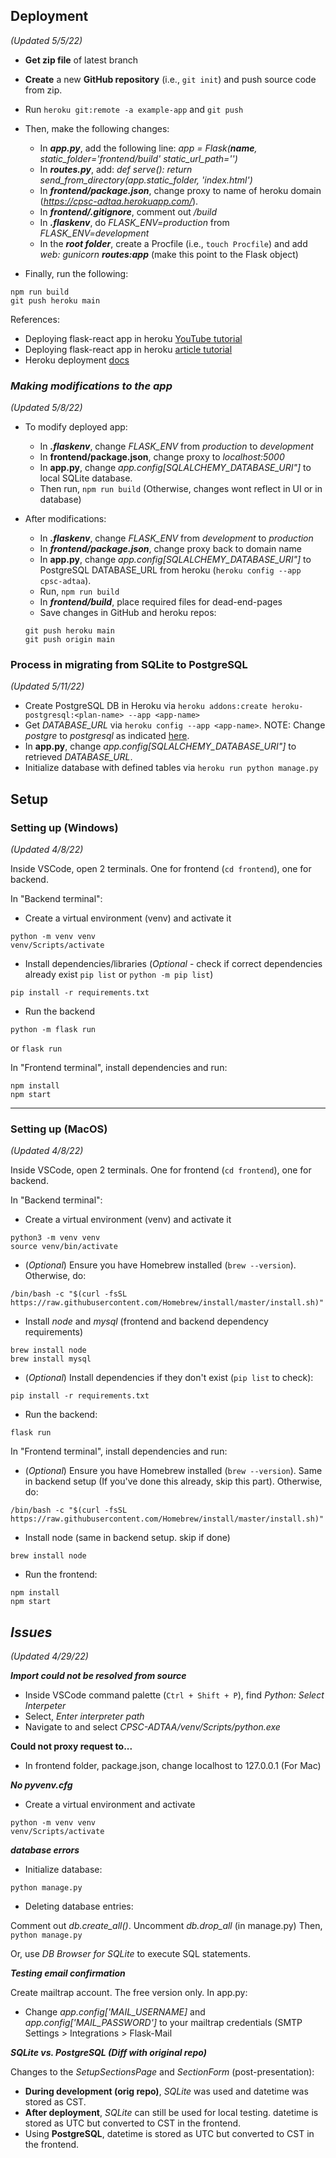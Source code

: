 ##  **Deployment** 
*(Updated 5/5/22)*

- **Get zip file** of latest branch
- **Create** a new **GitHub repository** (i.e., ```git init```) and push source code from zip.
- Run ```heroku git:remote -a example-app``` and ```git push```
- Then, make the following changes:
  - In ***app.py***, add the following line: *app = Flask(__name__, static_folder='frontend/build' static_url_path='')*
  - In ***routes.py***, add: *def serve(): return send_from_directory(app.static_folder, 'index.html')*
  - In ***frontend/package.json***, change proxy to name of heroku domain (*https://cpsc-adtaa.herokuapp.com/*).
  - In ***frontend/.gitignore***, comment out */build* 
  - In ***.flaskenv***, do *FLASK_ENV=production* from *FLASK_ENV=development*
  - In the ***root folder***, create a Procfile (i.e., ```touch Procfile```) and add *web: gunicorn* ***routes:app*** (make this point to the Flask object)

- Finally, run the following:
```
npm run build
git push heroku main
```

References:
- Deploying flask-react app in heroku [YouTube tutorial](https://youtu.be/h96KP3JMX7Q?t=784)
- Deploying flask-react app in heroku [article tutorial](https://towardsdatascience.com/build-deploy-a-react-flask-app-47a89a5d17d9)
- Heroku deployment [docs](https://devcenter.heroku.com/articles/git) 

### ***Making modifications to the app*** 
*(Updated 5/8/22)*

- To modify deployed app:
  - In ***.flaskenv***, change *FLASK_ENV* from *production* to *development*
  - In **frontend/package.json**, change proxy to *localhost:5000*
  - In **app.py**, change *app.config[SQLALCHEMY_DATABASE_URI"]* to local SQLite database.
  - Then run, ```npm run build``` (Otherwise, changes wont reflect in UI or in database)

- After modifications:
  - In ***.flaskenv***, change *FLASK_ENV* from *development* to *production*
  - In ***frontend/package.json***, change proxy back to domain name
  - In **app.py**, change *app.config[SQLALCHEMY_DATABASE_URI"]* to PostgreSQL DATABASE_URL from heroku (```heroku config --app cpsc-adtaa```).
  - Run, ```npm run build```
  - In ***frontend/build***, place required files for dead-end-pages 
  - Save changes in GitHub and heroku repos:
  
  ```
  git push heroku main
  git push origin main
  ```
### **Process in migrating from SQLite to PostgreSQL**
*(Updated 5/11/22)*

- Create PostgreSQL DB in Heroku via ```heroku addons:create heroku-postgresql:<plan-name> --app <app-name> ```
- Get *DATABASE_URL* via ```heroku config --app <app-name>```. NOTE: Change *postgre* to *postgresql* as indicated [here](https://stackoverflow.com/questions/62688256/sqlalchemy-exc-nosuchmoduleerror-cant-load-plugin-sqlalchemy-dialectspostgre).
- In **app.py**,  change *app.config[SQLALCHEMY_DATABASE_URI"]* to retrieved *DATABASE_URL*.
- Initialize database with defined tables via ```heroku run python manage.py```

## **Setup**

### **Setting up (Windows)**

*(Updated 4/8/22)*

Inside VSCode, open 2 terminals. One for frontend (```cd frontend```), one for backend.

In "Backend terminal":
- Create a virtual environment (venv) and activate it
```
python -m venv venv
venv/Scripts/activate
```
- Install dependencies/libraries (*Optional* - check if correct dependencies already exist ```pip list``` or ```python -m pip list```)
```
pip install -r requirements.txt
```

- Run the backend

``` 
python -m flask run 
``` 
or 
``` flask run ```

In "Frontend terminal", install dependencies and run:
```
npm install
npm start
```

------------------------------------------
### **Setting up (MacOS)** 
*(Updated 4/8/22)*

Inside VSCode, open 2 terminals. One for frontend (```cd frontend```), one for backend.

In "Backend terminal":
- Create a virtual environment (venv) and activate it
```
python3 -m venv venv
source venv/bin/activate
```

- (*Optional*) Ensure you have Homebrew installed (```brew --version```). Otherwise, do:

```
/bin/bash -c "$(curl -fsSL https://raw.githubusercontent.com/Homebrew/install/master/install.sh)"
```

- Install *node* and *mysql* (frontend and backend dependency requirements)
```
brew install node
brew install mysql
```



- (*Optional*) Install dependencies if they don't exist (```pip list``` to check):
``` 
pip install -r requirements.txt 
```

- Run the backend: 

```
flask run
```


In "Frontend terminal", install dependencies and run:

- (*Optional*) Ensure you have Homebrew installed (```brew --version```). Same in backend setup (If you've done this already, skip this part). Otherwise, do:

```
/bin/bash -c "$(curl -fsSL https://raw.githubusercontent.com/Homebrew/install/master/install.sh)"
```

- Install node (same in backend setup. skip if done)

```
brew install node
```

- Run the frontend:
```
npm install
npm start
```

## ***Issues*** 
*(Updated 4/29/22)*

***Import could not be resolved from source***
- Inside VSCode command palette (```Ctrl + Shift + P```), find *Python: Select Interpeter*
- Select, *Enter interpreter path*
- Navigate to and select *CPSC-ADTAA/venv/Scripts/python.exe*

**Could not proxy request to...**
- In frontend folder, package.json, change localhost to 127.0.0.1 (For Mac)


***No pyvenv.cfg***
- Create a virtual environment and activate
``` 
python -m venv venv
venv/Scripts/activate
```

***database errors***

- Initialize database: 

```python manage.py```

- Deleting database entries:

Comment out *db.create_all()*. Uncomment *db.drop_all* (in manage.py)
Then, ```python manage.py```

Or, use *DB Browser for SQLite* to execute SQL statements.

***Testing email confirmation***

Create mailtrap account. The free version only.
In app.py:
- Change *app.config['MAIL_USERNAME]* and *app.config['MAIL_PASSWORD']* to your mailtrap credentials (SMTP Settings > Integrations > Flask-Mail


***SQLite vs. PostgreSQL (Diff with original repo)***

Changes to the *SetupSectionsPage* and *SectionForm* (post-presentation):

- **During development (orig repo)**, *SQLite* was used and datetime was stored as CST.
- **After deployment**, *SQLite* can still be used for local testing. datetime is stored as UTC but converted to CST in the frontend.
- Using **PostgreSQL**, datetime is stored as UTC but converted to CST in the frontend.
